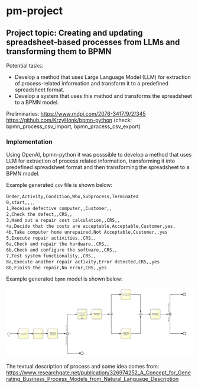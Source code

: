 # pm-project

## Project topic: Creating and updating spreadsheet-based processes from LLMs and transforming them to BPMN

Potential tasks: 
* Develop a method that uses Large Language Model (LLM) for extraction of process-related information and transform it to a predefined spreadsheet format.
* Develop a system that uses this method and transforms the spreadsheet to a BPMN model.

Preliminaries: 
https://www.mdpi.com/2076-3417/9/2/345
https://github.com/KrzyHonk/bpmn-python 
(check: bpmn_process_csv_import, bpmn_process_csv_export)

### Implementation

Using OpenAI, bpmn-python it was posssible to develop a method that uses LLM for extraction of process related information, transforming it into predefined spreadsheet format and then transforming the spreadsheet to a BPMN model.

Example generated `csv` file is shown below:

```csv
Order,Activity,Condition,Who,Subprocess,Terminated
0,start,,,,
1,Receive defective computer,,Customer,,
2,Check the defect,,CRS,,
3,Hand out a repair cost calculation,,CRS,,
4a,Decide that the costs are acceptable,Acceptable,Customer,yes,
4b,Take computer home unrepaired,Not Acceptable,Customer,,yes
5,Execute repair activities,,CRS,,
6a,Check and repair the hardware,,CRS,,
6b,Check and configure the software,,CRS,,
7,Test system functionality,,CRS,,
8a,Execute another repair activity,Error detected,CRS,,yes
8b,Finish the repair,No error,CRS,,yes
```

Example generated `bpmn` model is shown below:

![alt text](https://github.com/MSpinczyk/pm-project/blob/main/example.png)

The textual description of process and some idea comes from: https://www.researchgate.net/publication/326974252_A_Concept_for_Generating_Business_Process_Models_from_Natural_Language_Description
